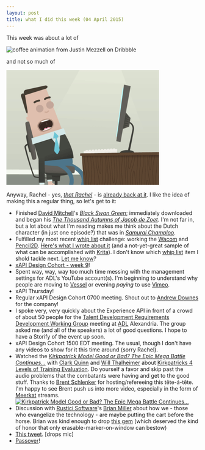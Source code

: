 ```yaml
---
layout: post
title: what I did this week (04 April 2015)
---
```


This week was about a lot of 

![coffee animation from Justin Mezzell on Dribbble](/images/coffee.gif 'https://dribbble.com/shots/1179520-Press-of-the-French-GIF')

and not so much of

![coffee animation from Joaquim Marques Nielsen on Dribbble](/images/a_good_days_work_2.gif 'https://dribbble.com/shots/718526-Animation-A-Good-Days-Work')

Anyway, Rachel - yes, [*that Rachel*](http://www.ohthatrachel.com/) - is [already back at it](http://www.ohthatrachel.com/2015/04/03/what-ive-been-up-to-this-week-2/). I like the idea of making this a regular thing, so let's get to it:

* Finished [David Mitchell](http://en.wikipedia.org/wiki/David_Mitchell_%28author%29)'s [*Black Swan Green*](http://en.wikipedia.org/wiki/Black_Swan_Green); immediately downloaded and began his [*The Thousand Autumns of Jacob de Zoet*](http://en.wikipedia.org/wiki/The_Thousand_Autumns_of_Jacob_de_Zoet). I'm not far in, but a lot about what I'm reading makes me think about the Dutch character (in just one episode?) that was in [*Samurai Champloo*](http://en.wikipedia.org/wiki/Samurai_Champloo).
* Fulfilled my most recent [whip list](http://craigwiggins.github.io/the-whip/) challenge: working the [Wacom](http://us.wacom.com/en/welcome/bamboo-connect/) and [Pencil2D](https://github.com/pencil2d/pencil). [Here's what I wrote about it](http://craigwiggins.github.io/2015/04/04/reacquaintance/) (and a not-yet-great sample of what can be accomplished with [Krita](https://krita.org/)). I don't know which [whip list](http://craigwiggins.github.io/the-whip/) item I shold tackle next. [Let me know](http://www.twitter.com/oxala75)?
* [xAPI Design Cohort - week 9](https://groups.google.com/a/adlnet.gov/forum/#!forum/xapi-design)! 
* Spent way, way, way too much time messing with the management settings for ADL's YouTube account(s). I'm beginning to understand why people are moving to [Vessel](https://www.vessel.com/) or evening *paying* to use [Vimeo](https://vimeo.com/).
* xAPI Thursday! 
 * Regular xAPI Design Cohort 0700 meeting. Shout out to [Andrew Downes](https://twitter.com/mrdownes) for the company!
 * I spoke very, very quickly about the Experience API in front of a crowd of about 50 people for the [Talent Development Requirements Development Working Group](http://clo.knowledgeportal.us/minutes/8th-annual-chief-learning-officer-council-strategic-planning-meeting-1/clo-talent-dev-reqs) meeting at [ADL](http://www.adlnet.gov) Alexandria. The group asked me (and all of the speakers) a lot of good questions. I hope to have a Storify of the event up soon.
 * xAPI Design Cohort 1500 EDT meeting. The usual, though I don't have any videos to show for it this time around (sorry Rachel).
* Watched the [*Kirkpatrick Model Good or Bad? The Epic Mega Battle Continues...*](https://youtu.be/nXHNUX-HuVs) with [Clark Quinn](http://blog.learnlets.com/) and [Will Thalheimer](http://www.willatworklearning.com/2015/03/kirkpatrick-model-good-or-bad-the-epic-mega-battle.html) about [Kirkpatricks 4 Levels of Training Evaluation](http://www.nwlink.com/~donclark/hrd/isd/kirkpatrick.html). Do yourself a favor and skip past the audio problems that the combatants were having and get to the good stuff. Thanks to [Brent Schlenker](https://twitter.com/bschlenker) for hosting/refereeing this tête-á-tête. I'm happy to see Brent push us into more video, especially in the form of [Meerkat](http://meerkatapp.co/) streams.
[![Kirkpatrick Model Good or Bad? The Epic Mega Battle Continues...](http://img.youtube.com/vi/nXHNUX-HuVs/0.jpg)](http://www.youtube.com/watch?v=nXHNUX-HuVs)
* Discussion with [Rustici Software](http://rusticisoftware.com/)'s [Brian Miller](https://twitter.com/k95bm01) about how we - those who evangelize the technology - are maybe putting the cart before the horse. Brian was kind enough to drop [this gem](https://twitter.com/oxala75/status/584075345684537344) (which deserved the kind of honor that only erasable-marker-on-window can bestow)
* [This tweet](https://twitter.com/oxala75/status/584067118640959488). [drops mic]
* [Passover](http://magazine.good.is/articles/passover-rube-goldberg)!
